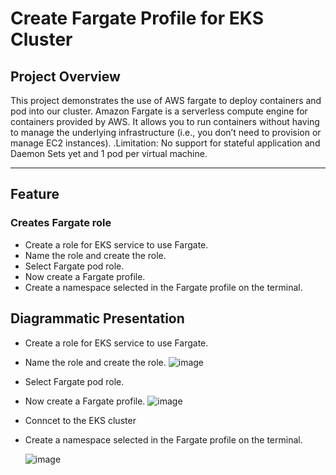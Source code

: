 # Create Fargate Profile for EKS Cluster

## **Project Overview**
This project demonstrates the use of AWS fargate to deploy containers and pod into our cluster. Amazon Fargate is a serverless compute engine for containers provided by AWS. It allows you to run containers without having to manage the underlying infrastructure (i.e., you don’t need to provision or manage EC2 instances). .Limitation: No support for stateful application and Daemon Sets yet and 1 pod per virtual machine.

---
  
## **Feature**

### **Creates Fargate role**
 - Create a role for EKS service to use Fargate.
 - Name the role and create the role.
 - Select Fargate pod role.
 - Now create a Fargate profile.
 - Create a namespace selected in the Fargate profile on the terminal.


## **Diagrammatic Presentation**
 - Create a role for EKS service to use Fargate.
 - Name the role and create the role.
    ![image](https://github.com/user-attachments/assets/e4e58cf2-b8f7-46b1-b750-d6d8abd7e397)
 - Select Fargate pod role.
 - Now create a Fargate profile.
   ![image](https://github.com/user-attachments/assets/40009f9a-36ab-4248-8d4c-1d5f393120b6)


 - Conncet to the EKS cluster
 - Create a namespace selected in the Fargate profile on the terminal.
   
   ![image](https://github.com/user-attachments/assets/2bf64ec1-844f-41a2-af18-f83ea99835ac)


 








	
